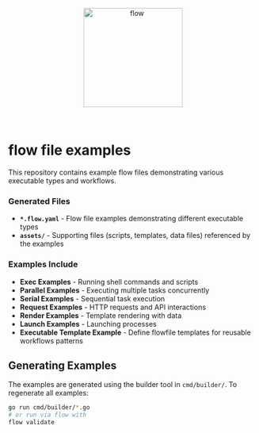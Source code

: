<p align="center"><a href="https://flowexec.io"><img src="https://flowexec.io/_media/logo.png" alt="flow" width="200"/></a></p>

<br>

# flow file examples

This repository contains example flow files demonstrating various executable types and workflows.

### Generated Files

- **`*.flow.yaml`** - Flow file examples demonstrating different executable types
- **`assets/`** - Supporting files (scripts, templates, data files) referenced by the examples

### Examples Include

- **Exec Examples** - Running shell commands and scripts
- **Parallel Examples** - Executing multiple tasks concurrently
- **Serial Examples** - Sequential task execution
- **Request Examples** - HTTP requests and API interactions
- **Render Examples** - Template rendering with data
- **Launch Examples** - Launching processes
- **Executable Template Example** - Define flowfile templates for reusable workflows patterns

## Generating Examples

The examples are generated using the builder tool in `cmd/builder/`. To regenerate all examples:

```bash
go run cmd/builder/*.go
# or run via flow with
flow validate
```
